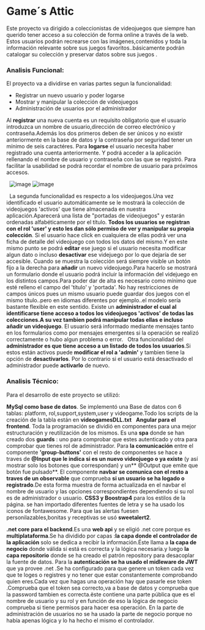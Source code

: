 # Game´s Attic

Este proyecto va dirigido a coleccionistas de videojuegos que siempre han querido tener acceso a su colección de forma online a través de la web. Estos usuarios podrán recrearse  con las imágenes,contenidos y toda la información relevante sobre sus juegos favoritos..básicamente podrán catalogar su colección y preservar datos sobre sus juegos .
### Analisis Funcional:
El proyecto va a dividirse en varias partes segun la funcionalidad:
  - Registrar un nuevo usuario y poder logarse
  - Mostrar y manipular la colección de videojuegos
  - Administración de usuarios por el administrador

Al **registrar**  una nueva cuenta es un requísito obligatorio que el usuario introduzca un nombre de usuario,dirección de correo electrónico y contraseña.Además los dos primeros deben de ser únicos y no existir anteriormente en la base de datos y la contraseña por seguridad tener un mínimo de seis caractéres.
Para **logarse** el usuario necesita haber registrado una cuenta anteriormente. Y podrá acceder a la aplicación rellenando el nombre de usuario y contraseña con las que se registró. 
Para facilitar la usabilidad se podrá recordar el nombre de usuario para próximos accesos.

&nbsp;
![image](https://user-images.githubusercontent.com/48281298/101403377-7231fc00-38d5-11eb-82ea-b99d91e3fef7.png)
![image](https://user-images.githubusercontent.com/48281298/101403243-3d25a980-38d5-11eb-89e7-e5b02331835f.png)

&nbsp;
La segunda funcionalidad es respecto a los videojuegos.Una vez identificado el usuario automáticamente se le mostrará la colección de videojuegos 'activos' que tiene almacenada en nuestra aplicación.Aparecerá una lista de "portadas de videojuegos" y estarán ordenadas alfabéticamente por el título. **Todos los usuarios se registran con el rol 'user' y esto les dan sólo permiso de ver y manipular su propia colección**.
Si el usuario hace click en cualquiera de ellas podrá ver una ficha de detalle del videojuego con todos los datos del mismo.Y en este mismo punto se podrá **editar** ese juego si el usuario necesita modificar algun dato o incluso **desactivar** ese videjuego por lo que dejaría de ser accesible.
Cuando se muestra la colección será siempre visible un botón fijo a la derecha para **añadir** un nuevo videojuego.Para hacerlo se mostrará un formulario donde el usuario podrá incluir la información del videjuego en los distintos campos.Para poder dar de alta es necesario como mínimo que esté relleno el campo del 'título' y 'portada'.
No hay restricciones de campos únicos pues un mismo usuario puede guardar dos juegos con el mismo título..pero en idiomas diferentes por ejemplo..el modelo sería bastante flexible en este sentido. 
Existe un **administrador el cual al identificarse tiene acceso a todos los videojuegos 'activos' de todas las colecciones.A su vez tambien podrá manipular todas ellas e incluso añadir un videojuego**. 
El usuario será informado mediante mensajes tanto en los formularios como por mensajes emergentes si la operación se realizó correctamente o hubo algun problema o error.
&nbsp;
Otra funcionalidad del **administrador es que tiene acceso a un listado de todos los usuarios**.Si estos están activos puede **modificar el rol a 'admin'** y tambien tiene la opción de **desactivarlos**. Por lo contrario si el usuario está desactivado el administrador puede **activarlo** de nuevo.
### Analisis Técnico:
Para el desarrollo de este proyecto se utilizó:

**MySql como base de datos**. Se implementó una Base de datos con 6 tablas: platform, rol,support,system,user y videogame.Todo los scripts de la creación de la tabla están en **videogamesDLL.txt**
&nbsp;
**Angular para el frontend**. Toda la programación se dividió en componentes para una mejor estructuración y reutilización de los mismos. Es una **spa** donde se han creado dos **guards** : uno para comprobar que estes autenticado y otra para comprobar que tienes rol de administrador. Para **la comunicación** entre el componente **'group-buttons'** con el resto de componentes se hace a traves de **@Input que le indica si es un nuevo videojuego o ya existe** (y así mostrar solo los botones que correspondan) y un** @Output que emite que botón fue pulsado**. El componente **navbar se comunica con el resto a traves de un observable** que comprueba **si un usuario se ha logado o registrado**.De esta forma muestra de forma actualizada en el navbar el nombre de usuario y las opciones correspondientes dependiendo si su rol es de administrador o usuario. 
**CSS3 y Boostrap4** para los estilos de la página. se han importado diferentes fuentes de letra y se ha usado los iconos de fontawesome. Para que las alertas fuesen personilazables,bonitas y receptivas se usó **sweetalert2**.   

**.net core para el backend**.Es una **web api** y se eligió .net core porque es **multiplataforma**.Se ha dividido por capas :**la capa donde el controlador de la aplicación** solo se dedica a recibir la información.Éste llama a **la capa de negocio** donde válida si está es correcta y la lógica necesaria.y luego **la capa repositorio** donde se ha creado el patrón repository para desacoplar la fuente de datos. Para la **autenticación se ha usado el midleware de JWT** que ya provee .net .Se ha configurado para que genere un token cada vez que te loges o registres y no tener que estar constantemente comprobando quien eres.Cada vez que hagas una operación hay que pasarle ese token .Comprueba que el token sea correcto,va a base de datos y comprueba que la password tambien es correcta.ëste contiene una parte pública que es el nombre de usuario y su rol y en función de eso la lógica de negocio comprueba si tiene permisos para hacer esa operación. 
En la parte de administración de usuarios no se ha usado la parte de negocio porque no había apenas lógica y lo ha hecho el mismo el controlador.
